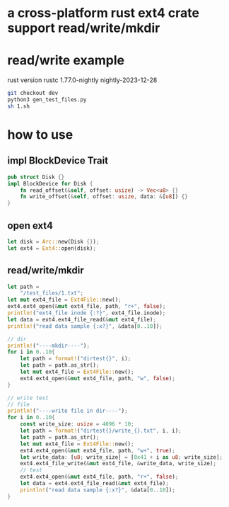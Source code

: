 # a cross-platform rust ext4 crate support read/write/mkdir

# read/write example

rust version rustc 1.77.0-nightly   nightly-2023-12-28

```sh
git checkout dev
python3 gen_test_files.py
sh 1.sh
```


# how to use 

## impl BlockDevice Trait

```rust
pub struct Disk {}
impl BlockDevice for Disk {
    fn read_offset(&self, offset: usize) -> Vec<u8> {}
    fn write_offset(&self, offset: usize, data: &[u8]) {}
}
```

## open ext4

```rust
let disk = Arc::new(Disk {});
let ext4 = Ext4::open(disk);
```

## read/write/mkdir

```rust
let path =
    "/test_files/1.txt";
let mut ext4_file = Ext4File::new();
ext4.ext4_open(&mut ext4_file, path, "r+", false);
println!("ext4_file inode {:?}", ext4_file.inode);
let data = ext4.ext4_file_read(&mut ext4_file);
println!("read data sample {:x?}", &data[0..10]);

// dir
println!("----mkdir----");
for i in 0..10{
    let path = format!("dirtest{}", i);
    let path = path.as_str();
    let mut ext4_file = Ext4File::new();
    ext4.ext4_open(&mut ext4_file, path, "w", false);
}

// write test
// file
println!("----write file in dir----");
for i in 0..10{
    const write_size: usize = 4096 * 10;
    let path = format!("dirtest{}/write_{}.txt", i, i);
    let path = path.as_str();
    let mut ext4_file = Ext4File::new();
    ext4.ext4_open(&mut ext4_file, path, "w+", true);
    let write_data: [u8; write_size] = [0x41 + i as u8; write_size];
    ext4.ext4_file_write(&mut ext4_file, &write_data, write_size);
    // test
    ext4.ext4_open(&mut ext4_file, path, "r+", false);
    let data = ext4.ext4_file_read(&mut ext4_file);
    println!("read data sample {:x?}", &data[0..10]);
}
```
